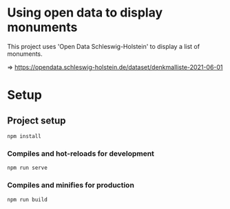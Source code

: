 # Using open data to display monuments 
This project uses 'Open Data Schleswig-Holstein' to display a list of monuments.

=> https://opendata.schleswig-holstein.de/dataset/denkmalliste-2021-06-01
# Setup
## Project setup
```
npm install
```

### Compiles and hot-reloads for development
```
npm run serve
```

### Compiles and minifies for production
```
npm run build
```

